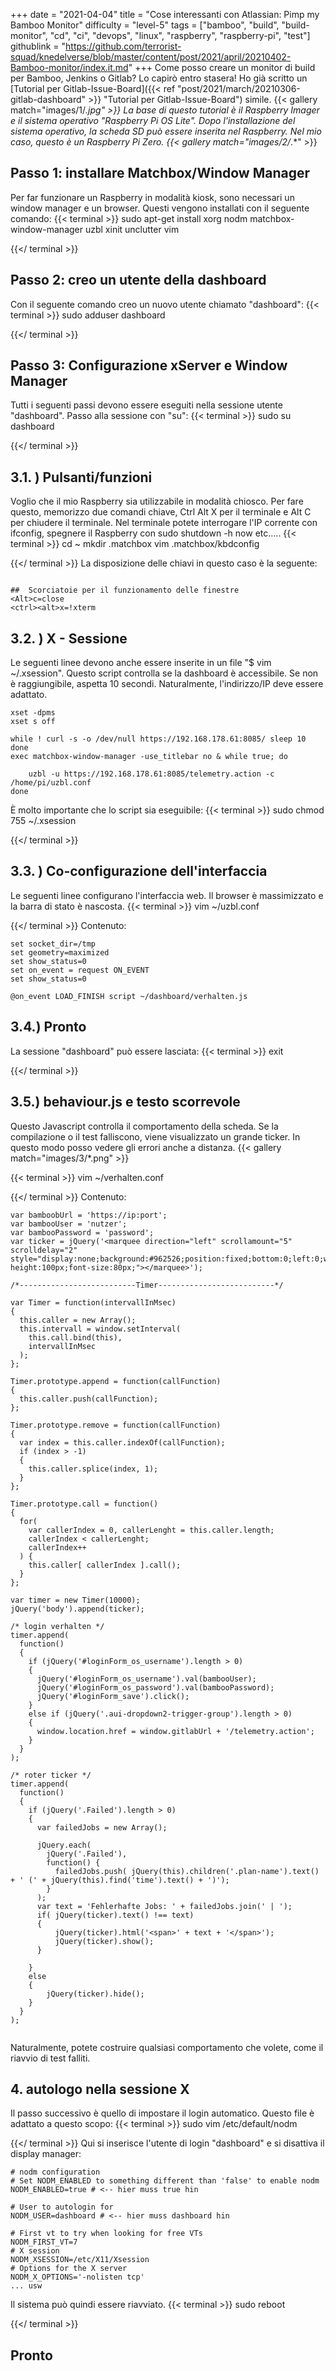 +++
date = "2021-04-04"
title = "Cose interessanti con Atlassian: Pimp my Bamboo Monitor"
difficulty = "level-5"
tags = ["bamboo", "build", "build-monitor", "cd", "ci", "devops", "linux", "raspberry", "raspberry-pi", "test"]
githublink = "https://github.com/terrorist-squad/knedelverse/blob/master/content/post/2021/april/20210402-Bamboo-monitor/index.it.md"
+++
Come posso creare un monitor di build per Bamboo, Jenkins o Gitlab? Lo capirò entro stasera! Ho già scritto un [Tutorial per Gitlab-Issue-Board]({{< ref "post/2021/march/20210306-gitlab-dashboard" >}} "Tutorial per Gitlab-Issue-Board") simile.
{{< gallery match="images/1/*.jpg" >}}
La base di questo tutorial è il Raspberry Imager e il sistema operativo "Raspberry Pi OS Lite". Dopo l'installazione del sistema operativo, la scheda SD può essere inserita nel Raspberry. Nel mio caso, questo è un Raspberry Pi Zero.
{{< gallery match="images/2/*.*" >}}

## Passo 1: installare Matchbox/Window Manager
Per far funzionare un Raspberry in modalità kiosk, sono necessari un window manager e un browser. Questi vengono installati con il seguente comando:
{{< terminal >}}
sudo apt-get install xorg nodm matchbox-window-manager uzbl xinit unclutter vim

{{</ terminal >}}

## Passo 2: creo un utente della dashboard
Con il seguente comando creo un nuovo utente chiamato "dashboard":
{{< terminal >}}
sudo adduser dashboard

{{</ terminal >}}

## Passo 3: Configurazione xServer e Window Manager
Tutti i seguenti passi devono essere eseguiti nella sessione utente "dashboard". Passo alla sessione con "su":
{{< terminal >}}
sudo su dashboard

{{</ terminal >}}

##  3.1. ) Pulsanti/funzioni
Voglio che il mio Raspberry sia utilizzabile in modalità chiosco. Per fare questo, memorizzo due comandi chiave, Ctrl Alt X per il terminale e Alt C per chiudere il terminale. Nel terminale potete interrogare l'IP corrente con ifconfig, spegnere il Raspberry con sudo shutdown -h now etc.....
{{< terminal >}}
cd ~
mkdir .matchbox
vim .matchbox/kbdconfig

{{</ terminal >}}
La disposizione delle chiavi in questo caso è la seguente:
```

##  Scorciatoie per il funzionamento delle finestre
<Alt>c=close
<ctrl><alt>x=!xterm

```

##  3.2. ) X - Sessione
Le seguenti linee devono anche essere inserite in un file "$ vim ~/.xsession". Questo script controlla se la dashboard è accessibile. Se non è raggiungibile, aspetta 10 secondi. Naturalmente, l'indirizzo/IP deve essere adattato.
```
xset -dpms
xset s off

while ! curl -s -o /dev/null https://192.168.178.61:8085/ sleep 10
done
exec matchbox-window-manager -use_titlebar no & while true; do
   
    uzbl -u https://192.168.178.61:8085/telemetry.action -c /home/pi/uzbl.conf
done

```
È molto importante che lo script sia eseguibile:
{{< terminal >}}
sudo chmod 755 ~/.xsession

{{</ terminal >}}

##  3.3. ) Co-configurazione dell'interfaccia
Le seguenti linee configurano l'interfaccia web. Il browser è massimizzato e la barra di stato è nascosta.
{{< terminal >}}
vim ~/uzbl.conf

{{</ terminal >}}
Contenuto:
```
set socket_dir=/tmp
set geometry=maximized
set show_status=0
set on_event = request ON_EVENT
set show_status=0

@on_event LOAD_FINISH script ~/dashboard/verhalten.js

```

##  3.4.) Pronto
La sessione "dashboard" può essere lasciata:
{{< terminal >}}
exit

{{</ terminal >}}

##  3.5.) behaviour.js e testo scorrevole
Questo Javascript controlla il comportamento della scheda. Se la compilazione o il test falliscono, viene visualizzato un grande ticker. In questo modo posso vedere gli errori anche a distanza.
{{< gallery match="images/3/*.png" >}}

{{< terminal >}}
vim ~/verhalten.conf

{{</ terminal >}}
Contenuto:
```
var bamboobUrl = 'https://ip:port';
var bambooUser = 'nutzer';
var bambooPassword = 'password';
var ticker = jQuery('<marquee direction="left" scrollamount="5" scrolldelay="2" style="display:none;background:#962526;position:fixed;bottom:0;left:0;width:100%;line-height:100px;font-size:80px;"></marquee>');

/*--------------------------Timer--------------------------*/

var Timer = function(intervallInMsec)
{
  this.caller = new Array();
  this.intervall = window.setInterval(
    this.call.bind(this),
    intervallInMsec
  );
};

Timer.prototype.append = function(callFunction)
{
  this.caller.push(callFunction);
};

Timer.prototype.remove = function(callFunction)
{
  var index = this.caller.indexOf(callFunction);
  if (index > -1) 
  {
    this.caller.splice(index, 1);
  }
};

Timer.prototype.call = function()
{
  for(
    var callerIndex = 0, callerLenght = this.caller.length;
    callerIndex < callerLenght;
    callerIndex++
  ) {
    this.caller[ callerIndex ].call();
  }
};

var timer = new Timer(10000);
jQuery('body').append(ticker);

/* login verhalten */
timer.append(
  function()
  {
    if (jQuery('#loginForm_os_username').length > 0)
    {
      jQuery('#loginForm_os_username').val(bambooUser);
      jQuery('#loginForm_os_password').val(bambooPassword);
      jQuery('#loginForm_save').click();
    }
    else if (jQuery('.aui-dropdown2-trigger-group').length > 0)
    {
      window.location.href = window.gitlabUrl + '/telemetry.action';
    }
  }
);

/* roter ticker */
timer.append(
  function()
  {
    if (jQuery('.Failed').length > 0)
    {
      var failedJobs = new Array();

      jQuery.each(
        jQuery('.Failed'),
        function() {
          failedJobs.push( jQuery(this).children('.plan-name').text() + ' (' + jQuery(this).find('time').text() + ')');
        }
      );
      var text = 'Fehlerhafte Jobs: ' + failedJobs.join(' | ');
      if( jQuery(ticker).text() !== text) 
      {
          jQuery(ticker).html('<span>' + text + '</span>');
          jQuery(ticker).show();
      }
      
    }
    else
    {
        jQuery(ticker).hide();
    }
  }
);


```
Naturalmente, potete costruire qualsiasi comportamento che volete, come il riavvio di test falliti.
## 4. autologo nella sessione X
Il passo successivo è quello di impostare il login automatico. Questo file è adattato a questo scopo:
{{< terminal >}}
sudo vim /etc/default/nodm

{{</ terminal >}}
Qui si inserisce l'utente di login "dashboard" e si disattiva il display manager:
```
# nodm configuration
# Set NODM_ENABLED to something different than 'false' to enable nodm
NODM_ENABLED=true # <-- hier muss true hin

# User to autologin for
NODM_USER=dashboard # <-- hier muss dashboard hin

# First vt to try when looking for free VTs
NODM_FIRST_VT=7
# X session
NODM_XSESSION=/etc/X11/Xsession
# Options for the X server
NODM_X_OPTIONS='-nolisten tcp'
... usw

```
Il sistema può quindi essere riavviato.
{{< terminal >}}
sudo reboot

{{</ terminal >}}

## Pronto
